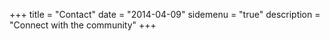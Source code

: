 +++
title = "Contact"
date = "2014-04-09"
sidemenu = "true"
description = "Connect with the community"
+++